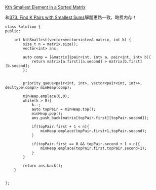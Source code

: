 [ Kth Smallest Element in a Sorted Matrix](https://leetcode.com/problems/kth-smallest-element-in-a-sorted-matrix/)



和[373. Find K Pairs with Smallest Sums](https://github.com/778477/LeetCode/blob/master/373.%20Find%20K%20Pairs%20with%20Smallest%20Sums.md)解题思路一致，略费内存！


```
class Solution {
public:
    
    int kthSmallest(vector<vector<int>>& matrix, int k) {
        size_t n = matrix.size();
        vector<int> ans;
        
        auto comp = [&matrix](pair<int, int> a, pair<int, int> b){
            return matrix[a.first][a.second] > matrix[b.first][b.second];
        };
        
        
        priority_queue<pair<int, int>, vector<pair<int, int>>, decltype(comp)> minHeap(comp);
        
        minHeap.emplace(0,0);
        while(k > 0){
            k--;
            auto topPair = minHeap.top();
            minHeap.pop();
            ans.push_back(matrix[topPair.first][topPair.second]);
            
            if(topPair.first + 1 < n){
                minHeap.emplace(topPair.first+1,topPair.second);
            }
            
            if(topPair.first == 0 && topPair.second + 1 < n){
                minHeap.emplace(topPair.first,topPair.second+1);
            }
        }
        
        return ans.back();
    }
    
    
};
```